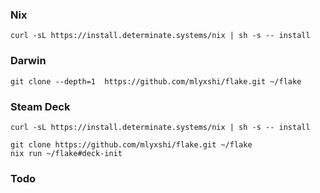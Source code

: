 ### Nix
```
curl -sL https://install.determinate.systems/nix | sh -s -- install
```

### Darwin
```
git clone --depth=1  https://github.com/mlyxshi/flake.git ~/flake
```

### Steam Deck
```
curl -sL https://install.determinate.systems/nix | sh -s -- install

git clone https://github.com/mlyxshi/flake.git ~/flake
nix run ~/flake#deck-init
```

### Todo